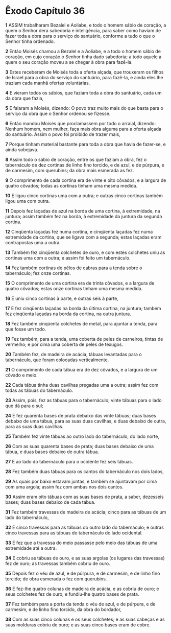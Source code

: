 # Êxodo Capítulo 36

**1** 	ASSIM trabalharam Bezalel e Aoliabe, e todo o homem sábio de coração, a quem o Senhor dera sabedoria e inteligência, para saber como haviam de fazer toda a obra para o serviço do santuário, conforme a tudo o que o Senhor tinha ordenado.

**2** 	Então Moisés chamou a Bezalel e a Aoliabe, e a todo o homem sábio de coração, em cujo coração o Senhor tinha dado sabedoria; a todo aquele a quem o seu coração moveu a se chegar à obra para fazê-la.

**3** 	Estes receberam de Moisés toda a oferta alçada, que trouxeram os filhos de Israel para a obra do serviço do santuário, para fazê-la, e ainda eles lhe traziam cada manhã ofertas voluntárias.

**4** 	E vieram todos os sábios, que faziam toda a obra do santuário, cada um da obra que fazia,

**5** 	E falaram a Moisés, dizendo: O povo traz muito mais do que basta para o serviço da obra que o Senhor ordenou se fizesse.

**6** 	Então mandou Moisés que proclamassem por todo o arraial, dizendo: Nenhum homem, nem mulher, faça mais obra alguma para a oferta alçada do santuário. Assim o povo foi proibido de trazer mais,

**7** 	Porque tinham material bastante para toda a obra que havia de fazer-se, e ainda sobejava.

**8** 	Assim todo o sábio de coração, entre os que faziam a obra, fez o tabernáculo de dez cortinas de linho fino torcido, e de azul, e de púrpura, e de carmesim, com querubins; da obra mais esmerada as fez.

**9** 	O comprimento de cada cortina era de vinte e oito côvados, e a largura de quatro côvados; todas as cortinas tinham uma mesma medida.

**10** 	E ligou cinco cortinas uma com a outra; e outras cinco cortinas também ligou uma com outra.

**11** 	Depois fez laçadas de azul na borda de uma cortina, à extremidade, na juntura; assim também fez na borda, à extremidade da juntura da segunda cortina.

**12** 	Cinqüenta laçadas fez numa cortina, e cinqüenta laçadas fez numa extremidade da cortina, que se ligava com a segunda; estas laçadas eram contrapostas uma a outra.

**13** 	Também fez cinqüenta colchetes de ouro, e com estes colchetes uniu as cortinas uma com a outra; e assim foi feito um tabernáculo.

**14** 	Fez também cortinas de pêlos de cabras para a tenda sobre o tabernáculo; fez onze cortinas.

**15** 	O comprimento de uma cortina era de trinta côvados, e a largura de quatro côvados; estas onze cortinas tinham uma mesma medida.

**16** 	E uniu cinco cortinas à parte, e outras seis à parte,

**17** 	E fez cinqüenta laçadas na borda da última cortina, na juntura; também fez cinqüenta laçadas na borda da cortina, na outra juntura.

**18** 	Fez também cinqüenta colchetes de metal, para ajuntar a tenda, para que fosse um todo.

**19** 	Fez também, para a tenda, uma coberta de peles de carneiros, tintas de vermelho; e por cima uma coberta de peles de texugos.

**20** 	Também fez, de madeira de acácia, tábuas levantadas para o tabernáculo, que foram colocadas verticalmente.

**21** 	O comprimento de cada tábua era de dez côvados, e a largura de um côvado e meio.

**22** 	Cada tábua tinha duas cavilhas pregadas uma a outra; assim fez com todas as tábuas do tabernáculo.

**23** 	Assim, pois, fez as tábuas para o tabernáculo; vinte tábuas para o lado que dá para o sul;

**24** 	E fez quarenta bases de prata debaixo das vinte tábuas; duas bases debaixo de uma tábua, para as suas duas cavilhas, e duas debaixo de outra, para as suas duas cavilhas.

**25** 	Também fez vinte tábuas ao outro lado do tabernáculo, do lado norte,

**26** 	Com as suas quarenta bases de prata; duas bases debaixo de uma tábua, e duas bases debaixo de outra tábua.

**27** 	E ao lado do tabernáculo para o ocidente fez seis tábuas.

**28** 	Fez também duas tábuas para os cantos do tabernáculo nos dois lados,

**29** 	As quais por baixo estavam juntas, e também se ajuntavam por cima com uma argola; assim fez com ambas nos dois cantos.

**30** 	Assim eram oito tábuas com as suas bases de prata, a saber, dezesseis bases; duas bases debaixo de cada tábua.

**31** 	Fez também travessas de madeira de acácia; cinco para as tábuas de um lado do tabernáculo,

**32** 	E cinco travessas para as tábuas do outro lado do tabernáculo; e outras cinco travessas para as tábuas do tabernáculo do lado ocidental.

**33** 	E fez que a travessa do meio passasse pelo meio das tábuas de uma extremidade até a outra.

**34** 	E cobriu as tábuas de ouro, e as suas argolas (os lugares das travessas) fez de ouro; as travessas também cobriu de ouro.

**35** 	Depois fez o véu de azul, e de púrpura, e de carmesim, e de linho fino torcido; de obra esmerada o fez com querubins.

**36** 	E fez-lhe quatro colunas de madeira de acácia, e as cobriu de ouro; e seus colchetes fez de ouro, e fundiu-lhe quatro bases de prata.

**37** 	Fez também para a porta da tenda o véu de azul, e de púrpura, e de carmesim, e de linho fino torcido, da obra do bordador,

**38** 	Com as suas cinco colunas e os seus colchetes; e as suas cabeças e as suas molduras cobriu de ouro; e as suas cinco bases eram de cobre.

